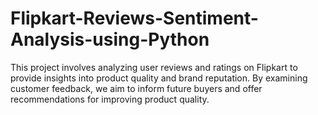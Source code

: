 # Flipkart-Reviews-Sentiment-Analysis-using-Python
This project involves analyzing user reviews and ratings on Flipkart to provide insights into product quality and brand reputation. By examining customer feedback, we aim to inform future buyers and offer recommendations for improving product quality.
